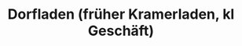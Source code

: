 ---
title: "Dorfladen (früher Kramerladen, kl Geschäft)"
url: /woerth/dorfladen-frueher-kramerladen-kl-geschaeft/
shop: Supermarkt
---